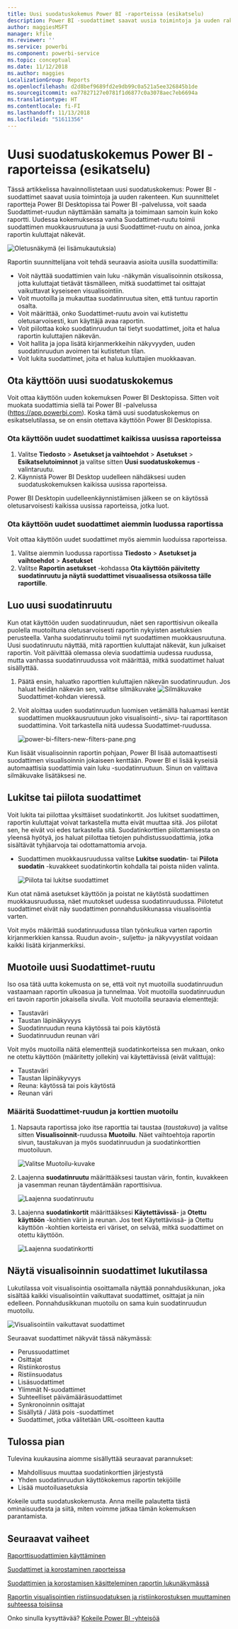 ```yaml
---
title: Uusi suodatuskokemus Power BI -raporteissa (esikatselu)
description: Power BI -suodattimet saavat uusia toimintoja ja uuden rakenteen.
author: maggiesMSFT
manager: kfile
ms.reviewer: ''
ms.service: powerbi
ms.component: powerbi-service
ms.topic: conceptual
ms.date: 11/12/2018
ms.author: maggies
LocalizationGroup: Reports
ms.openlocfilehash: d2d8bef9689fd2e9db99c0a521a5ee326845b1de
ms.sourcegitcommit: ea77827127e0781f1d6877c0a3078aec7eb6694a
ms.translationtype: HT
ms.contentlocale: fi-FI
ms.lasthandoff: 11/13/2018
ms.locfileid: "51611356"
---
```

# <a name="the-new-filter-experience-in-power-bi-reports-preview"></a>Uusi suodatuskokemus Power BI -raporteissa (esikatselu)

Tässä artikkelissa havainnollistetaan uusi suodatuskokemus: Power BI -suodattimet saavat uusia toimintoja ja uuden rakenteen. Kun suunnittelet raportteja Power BI Desktopissa tai Power BI -palvelussa, voit saada Suodattimet-ruudun näyttämään samalta ja toimimaan samoin kuin koko raportti. Uudessa kokemuksessa vanha Suodattimet-ruutu toimii suodattimen muokkausruutuna ja uusi Suodattimet-ruutu on ainoa, jonka raportin kuluttajat näkevät. 
 
![Oletusnäkymä (ei lisämukautuksia)](media/power-bi-report-filter-preview/power-bi-filter-reading.png)

Raportin suunnittelijana voit tehdä seuraavia asioita uusilla suodattimilla:

- Voit näyttää suodattimien vain luku -näkymän visualisoinnin otsikossa, jotta kuluttajat tietävät täsmälleen, mitkä suodattimet tai osittajat vaikuttavat kyseiseen visualisointiin.
- Voit muotoilla ja mukauttaa suodatinruutua siten, että tuntuu raportin osalta.
- Voit määrittää, onko Suodattimet-ruutu avoin vai kutistettu oletusarvoisesti, kun käyttäjä avaa raportin.
- Voit piilottaa koko suodatinruudun tai tietyt suodattimet, joita et halua raportin kuluttajien näkevän.
- Voit hallita ja jopa lisätä kirjanmerkkeihin näkyvyyden, uuden suodatinruudun avoimen tai kutistetun tilan.
- Voit lukita suodattimet, joita et halua kuluttajien muokkaavan.

## <a name="turn-on-the-new-filter-experience"></a>Ota käyttöön uusi suodatuskokemus 

Voit ottaa käyttöön uuden kokemuksen Power BI Desktopissa. Sitten voit muokata suodattimia siellä tai Power BI -palvelussa (https://app.powerbi.com). Koska tämä uusi suodatuskokemus on esikatselutilassa, se on ensin otettava käyttöön Power BI Desktopissa. 

### <a name="turn-on-new-filters-for-all-new-reports"></a>Ota käyttöön uudet suodattimet kaikissa uusissa raporteissa

1. Valitse **Tiedosto** > **Asetukset ja vaihtoehdot** > **Asetukset** > **Esikatselutoiminnot** ja valitse sitten **Uusi suodatuskokemus** -valintaruutu. 
2. Käynnistä Power BI Desktop uudelleen nähdäksesi uuden suodatuskokemuksen kaikissa uusissa raporteissa.

Power BI Desktopin uudelleenkäynnistämisen jälkeen se on käytössä oletusarvoisesti kaikissa uusissa raporteissa, jotka luot.  

### <a name="turn-on-new-filters-for-an-existing-report"></a>Ota käyttöön uudet suodattimet aiemmin luodussa raportissa

Voit ottaa käyttöön uudet suodattimet myös aiemmin luoduissa raporteissa.

1. Valitse aiemmin luodussa raportissa **Tiedosto** > **Asetukset ja vaihtoehdot** > **Asetukset**
2. Valitse **Raportin asetukset** -kohdassa **Ota käyttöön päivitetty suodatinruutu ja näytä suodattimet visuaalisessa otsikossa tälle raportille**.

## <a name="build-the-new-filter-pane"></a>Luo uusi suodatinruutu

Kun otat käyttöön uuden suodatinruudun, näet sen raporttisivun oikealla puolella muotoiltuna oletusarvoisesti raportin nykyisten asetuksien perusteella. Vanha suodatinruutu toimii nyt suodattimen muokkausruutuna. Uusi suodatinruutu näyttää, mitä raporttien kuluttajat näkevät, kun julkaiset raportin. Voit päivittää olemassa olevia suodattimia uudessa ruudussa, mutta vanhassa suodatinruudussa voit määrittää, mitkä suodattimet haluat sisällyttää.

1. Päätä ensin, haluatko raporttien kuluttajien näkevän suodatinruudun. Jos haluat heidän näkevän sen, valitse silmäkuvake ![Silmäkuvake](media/power-bi-report-filter-preview/power-bi-filter-off-eye-icon.png) Suodattimet-kohdan vieressä.

2. Voit aloittaa uuden suodatinruudun luomisen vetämällä haluamasi kentät suodattimen muokkausruutuun joko visualisointi-, sivu- tai raporttitason suodattimina. Voit tarkastella niitä uudessa Suodattimet-ruudussa.

    ![power-bi-filters-new-filters-pane.png](media/power-bi-report-filter-preview/power-bi-filters-new-filters-pane.png)

Kun lisäät visualisoinnin raportin pohjaan, Power BI lisää automaattisesti suodattimen visualisoinnin jokaiseen kenttään. Power BI ei lisää kyseisiä automaattisia suodattimia vain luku -suodatinruutuun. Sinun on valittava silmäkuvake lisätäksesi ne.

 
## <a name="lock-or-hide-filters"></a>Lukitse tai piilota suodattimet

Voit lukita tai piilottaa yksittäiset suodatinkortit. Jos lukitset suodattimen, raportin kuluttajat voivat tarkastella mutta eivät muuttaa sitä. Jos piilotat sen, he eivät voi edes tarkastella sitä. Suodatinkorttien piilottamisesta on yleensä hyötyä, jos haluat piilottaa tietojen puhdistussuodattimia, jotka sisältävät tyhjäarvoja tai odottamattomia arvoja. 

- Suodattimen muokkausruudussa valitse **Lukitse suodatin**- tai **Piilota suodatin** -kuvakkeet suodatinkortin kohdalla tai poista niiden valinta.

   ![Piilota tai lukitse suodattimet](media/power-bi-report-filter-preview/power-bi-filter-hide-lock.gif)

Kun otat nämä asetukset käyttöön ja poistat ne käytöstä suodattimen muokkausruudussa, näet muutokset uudessa suodatinruudussa. Piilotetut suodattimet eivät näy suodattimen ponnahdusikkunassa visualisointia varten.

Voit myös määrittää suodatinruudussa tilan työnkulkua varten raportin kirjanmerkkien kanssa. Ruudun avoin-, suljettu- ja näkyvyystilat voidaan kaikki lisätä kirjanmerkiksi.
 
## <a name="format-the-new-filters-pane"></a>Muotoile uusi Suodattimet-ruutu

Iso osa tätä uutta kokemusta on se, että voit nyt muotoilla suodatinruudun vastaamaan raportin ulkoasua ja tunnelmaa. Voit muotoilla suodatinruudun eri tavoin raportin jokaisella sivulla. Voit muotoilla seuraavia elementtejä: 

- Taustaväri
- Taustan läpinäkyvyys
- Suodatinruudun reuna käytössä tai pois käytöstä
- Suodatinruudun reunan väri

Voit myös muotoilla näitä elementtejä suodatinkorteissa sen mukaan, onko ne otettu käyttöön (määritetty jollekin) vai käytettävissä (eivät valittuja): 

- Taustaväri
- Taustan läpinäkyvyys
- Reuna: käytössä tai pois käytöstä
- Reunan väri

### <a name="set-the-format-for-the-filters-pane-and-cards"></a>Määritä Suodattimet-ruudun ja korttien muotoilu

1. Napsauta raportissa joko itse raporttia tai taustaa (*taustakuva*) ja valitse sitten **Visualisoinnit**-ruudussa **Muotoilu**. 
    Näet vaihtoehtoja raportin sivun, taustakuvan ja myös suodatinruudun ja suodatinkorttien muotoiluun.

    ![Valitse Muotoilu-kuvake](media/power-bi-report-filter-preview/power-bi-filter-format.png)    

1. Laajenna **suodatinruutu** määrittääksesi taustan värin, fontin, kuvakkeen ja vasemman reunan täydentämään raporttisivua.

    ![Laajenna suodatinruutu](media/power-bi-report-filter-preview/power-bi-filter-format-pane.png)

1. Laajenna **suodatinkortit** määrittääksesi **Käytettävissä**- ja **Otettu käyttöön** -kohtien värin ja reunan. Jos teet Käytettävissä- ja Otettu käyttöön -kohtien korteista eri väriset, on selvää, mitkä suodattimet on otettu käyttöön. 
  
    ![Laajenna suodatinkortti](media/power-bi-report-filter-preview/power-bi-filter-format-card.png)

## <a name="view-filters-for-a-visual-in-reading-mode"></a>Näytä visualisoinnin suodattimet lukutilassa

Lukutilassa voit visualisointia osoittamalla näyttää ponnahdusikkunan, joka sisältää kaikki visualisointiin vaikuttavat suodattimet, osittajat ja niin edelleen. Ponnahdusikkunan muotoilu on sama kuin suodatinruudun muotoilu. 

![Visualisointiin vaikuttavat suodattimet](media/power-bi-report-filter-preview/power-bi-filter-per-visual.png)

Seuraavat suodattimet näkyvät tässä näkymässä: 
- Perussuodattimet
- Osittajat
- Ristiinkorostus 
- Ristiinsuodatus
- Lisäsuodattimet
- Ylimmät N-suodattimet
- Suhteelliset päivämääräsuodattimet
- Synkronoinnin osittajat
- Sisällytä / Jätä pois -suodattimet
- Suodattimet, jotka välitetään URL-osoitteen kautta

## <a name="coming-soon"></a>Tulossa pian

Tulevina kuukausina aiomme sisällyttää seuraavat parannukset:
- Mahdollisuus muuttaa suodatinkorttien järjestystä
- Yhden suodatinruudun käyttökokemus raportin tekijöille 
- Lisää muotoiluasetuksia

Kokeile uutta suodatuskokemusta. Anna meille palautetta tästä ominaisuudesta ja siitä, miten voimme jatkaa tämän kokemuksen parantamista. 

## <a name="next-steps"></a>Seuraavat vaiheet
[Raporttisuodattimien käyttäminen](consumer/end-user-report-filter.md)

[Suodattimet ja korostaminen raporteissa](power-bi-reports-filters-and-highlighting.md)

[Suodattimien ja korostamisen käsitteleminen raportin lukunäkymässä](consumer/end-user-reading-view.md)

[Raportin visualisointien ristiinsuodatuksen ja ristiinkorostuksen muuttaminen suhteessa toisiinsa](consumer/end-user-interactions.md)

Onko sinulla kysyttävää? [Kokeile Power BI -yhteisöä](http://community.powerbi.com/)

